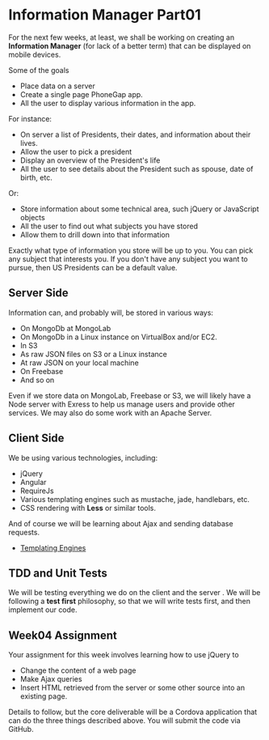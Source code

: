 Information Manager Part01
==========================

For the next few weeks, at least, we shall be working on
creating an **Information Manager** (for lack of a better
term) that can be displayed on mobile devices.

Some of the goals

- Place data on a server
- Create a single page PhoneGap app.
- All the user to display various information in the app.

For instance:

- On server a list of Presidents, their dates, and information about their lives.
- Allow the user to pick a president
- Display an overview of the President's life
- All the user to see details about the President such as spouse, date of birth, etc.

Or:

- Store information about some technical area, such jQuery or JavaScript objects
- All the user to find out what subjects you have stored
- Allow them to drill down into that information

Exactly what type of information you store will be up to you. You
can pick any subject that interests you. If you don't have any
subject you want to pursue, then US Presidents can be a default
value.

Server Side
-----------

Information can, and probably will, be stored in various
ways:

- On MongoDb at MongoLab
- On MongoDb in a Linux instance on VirtualBox and/or EC2.
- In S3
- As raw JSON files on S3 or a Linux instance
- At raw JSON on your local machine
- On Freebase
- And so on

Even if we store data on MongoLab, Freebase or S3, we will likely 
have a Node server with Exress to help us manage users and provide
other services. We may also do some work with an Apache Server.

Client Side
-----------

We be using various technologies, including:

- jQuery
- Angular
- RequireJs
- Various templating engines such as mustache, jade, handlebars, etc.
- CSS rendering with **Less** or similar tools.

And of course we will be learning about Ajax and sending database 
requests.

- [Templating Engines](http://engineering.linkedin.com/frontend/client-side-templating-throwdown-mustache-handlebars-dustjs-and-more)

TDD and Unit Tests
----------

We will be testing everything we do on the client and the server .
We will be following a **test first** philosophy, so that we will
write tests first, and then implement our code.

Week04 Assignment
-----------------

Your assignment for this week involves learning how to use jQuery to

- Change the content of a web page
- Make Ajax queries
- Insert HTML retrieved from the server or some other source into an existing page.

Details to follow, but the core deliverable will be a Cordova application
that can do the three things described above. You will submit the code
via GitHub.
